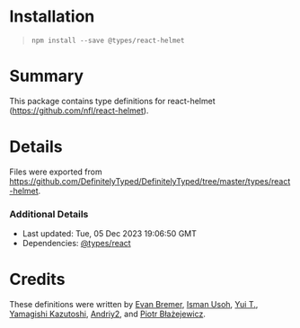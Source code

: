 # Installation
> `npm install --save @types/react-helmet`

# Summary
This package contains type definitions for react-helmet (https://github.com/nfl/react-helmet).

# Details
Files were exported from https://github.com/DefinitelyTyped/DefinitelyTyped/tree/master/types/react-helmet.

### Additional Details
 * Last updated: Tue, 05 Dec 2023 19:06:50 GMT
 * Dependencies: [@types/react](https://npmjs.com/package/@types/react)

# Credits
These definitions were written by [Evan Bremer](https://github.com/evanbb), [Isman Usoh](https://github.com/isman-usoh), [Yui T.](https://github.com/yuit), [Yamagishi Kazutoshi](https://github.com/ykzts), [Andriy2](https://github.com/Andriy2), and [Piotr Błażejewicz](https://github.com/peterblazejewicz).
